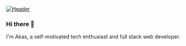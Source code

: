 [![Header](https://raw.githubusercontent.com/shagun0915/<OWNER>/<OWNER>/readme.png "Header")](https://some-url.dev/)

### Hi there 👋
I'm Akas, a self-motivated tech enthusiast and full stack web developer.

<!--
**shagun0915/shagun0915** is a ✨ _special_ ✨ repository because its `README.md` (this file) appears on your GitHub profile.

Here are some ideas to get you started:

- 🔭 I’m currently working on ...
- 🌱 I’m currently learning ...
- 👯 I’m looking to collaborate on ...
- 🤔 I’m looking for help with ...
- 💬 Ask me about ...
- 📫 How to reach me: ...
- 😄 Pronouns: ...
- ⚡ Fun fact: ...
-->
